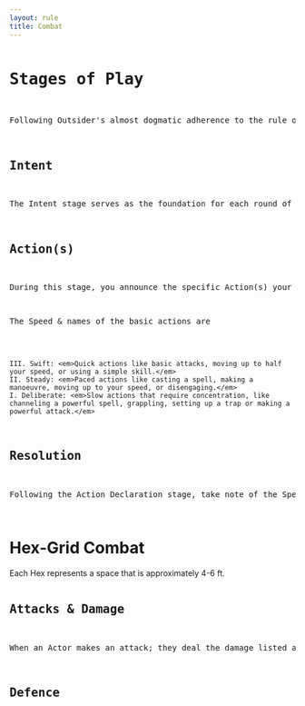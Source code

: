 ```yaml
---
layout: rule
title: Combat
---
```


<div class="left-column">
 <div class="rule-content">
 <pre>
<h1>Stages of Play</h1>
<p>Following Outsider's almost dogmatic adherence to the rule of three, combat is resolved in 17 in-depth steps; the first is the most important step where you realize I was joking. Combat in Outsider occurs in three stages; Intent, Action(s), Resolution. Combat may take place in the abstracted theatre of the mind; or with minis on a hex-grid </p>
<h2>Intent</h2>
<p>The Intent stage serves as the foundation for each round of combat, where each Actor outlines their desired course of action. This step is crucial for establishing clear objectives and ensuring that all players have a shared understanding of the unfolding events. By expressing a primary goal, ranging from a general idea like "I want to escape!" to a more detailed plan such as "I want to create a protective circle of salt around the Spirit," players can better coordinate their efforts, strategize effectively, and create a more immersive and engaging combat experience.</p>
<h2>Action(s)</h2>
<p>During this stage, you announce the specific Action(s) your Actor(s) will undertake in the current round. You may perform up to three actions per turn; however, each additional action will affect the overall Speed of your actions. The more actions you take, the slower they will be executed, with a reduction in Speed equal to the number of Actions Taken after one. This creates a trade-off between the number of actions and their execution speed, promoting strategic decision-making and balancing the flow of combat.</p>
<p>The Speed & names of the basic actions are</p>

    III. Swift: <em>Quick actions like basic attacks, moving up to half your speed, or using a simple skill.</em>
    II. Steady: <em>Paced actions like casting a spell, making a manoeuvre, moving up to your speed, or disengaging.</em>
    I. Deliberate: <em>Slow actions that require concentration, like channeling a powerful spell, grappling, setting up a trap or making a powerful attack.</em>

<h2>Resolution</h2>
<p>Following the Action Declaration stage, take note of the Speed for each action undertaken. Actions will then take place from highest to lowest Speed. If actions share the same Speed, they occur and are resolved simultaneously, potentially leading to situations where both opponents may suffer consequences, such as in a duel where both combatants could be defeated. After the resolution stage, return to the intent stage until a clear victor emerges.</p>
</pre>
</div>
</div>

<div class="right-column">
 <div class="rule-content">
<h1>Hex-Grid Combat</h1>
Each Hex represents a space that is approximately 4-6 ft. 
<pre>
<h2>Attacks & Damage</h2>
<p>When an Actor makes an attack; they deal the damage listed along with the weapon, mutation, might or spell result that matches the description of their declared action  </p>
<h2>Defence</h2>
<p></p>
<h2></h2>

</pre>
 </div>
</div>